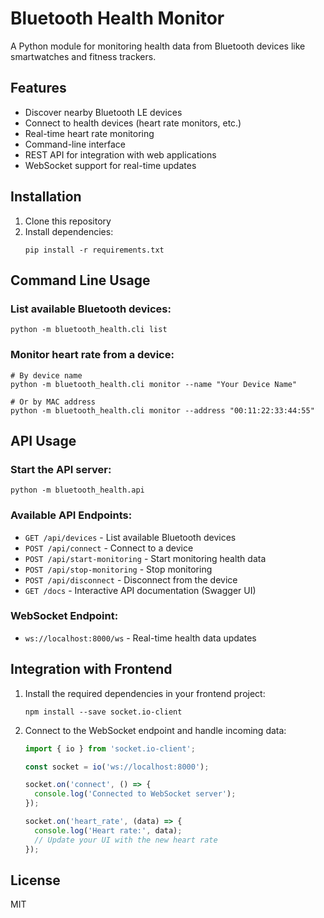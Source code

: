# Bluetooth Health Monitor

A Python module for monitoring health data from Bluetooth devices like smartwatches and fitness trackers.

## Features

- Discover nearby Bluetooth LE devices
- Connect to health devices (heart rate monitors, etc.)
- Real-time heart rate monitoring
- Command-line interface
- REST API for integration with web applications
- WebSocket support for real-time updates

## Installation

1. Clone this repository
2. Install dependencies:
   ```
   pip install -r requirements.txt
   ```

## Command Line Usage

### List available Bluetooth devices:
```
python -m bluetooth_health.cli list
```

### Monitor heart rate from a device:
```
# By device name
python -m bluetooth_health.cli monitor --name "Your Device Name"

# Or by MAC address
python -m bluetooth_health.cli monitor --address "00:11:22:33:44:55"
```

## API Usage

### Start the API server:
```
python -m bluetooth_health.api
```

### Available API Endpoints:

- `GET /api/devices` - List available Bluetooth devices
- `POST /api/connect` - Connect to a device
- `POST /api/start-monitoring` - Start monitoring health data
- `POST /api/stop-monitoring` - Stop monitoring
- `POST /api/disconnect` - Disconnect from the device
- `GET /docs` - Interactive API documentation (Swagger UI)

### WebSocket Endpoint:
- `ws://localhost:8000/ws` - Real-time health data updates

## Integration with Frontend

1. Install the required dependencies in your frontend project:
   ```
   npm install --save socket.io-client
   ```

2. Connect to the WebSocket endpoint and handle incoming data:
   ```javascript
   import { io } from 'socket.io-client';

   const socket = io('ws://localhost:8000');
   
   socket.on('connect', () => {
     console.log('Connected to WebSocket server');
   });
   
   socket.on('heart_rate', (data) => {
     console.log('Heart rate:', data);
     // Update your UI with the new heart rate
   });
   ```

## License

MIT
